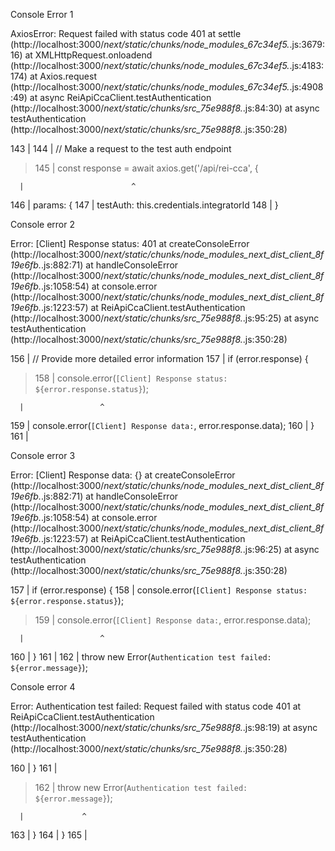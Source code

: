 Console Error 1

AxiosError: Request failed with status code 401
at settle (http://localhost:3000/_next/static/chunks/node_modules_67c34ef5._.js:3679:16)
at XMLHttpRequest.onloadend (http://localhost:3000/_next/static/chunks/node_modules_67c34ef5._.js:4183:174)
at Axios.request (http://localhost:3000/_next/static/chunks/node_modules_67c34ef5._.js:4908:49)
at async ReiApiCcaClient.testAuthentication (http://localhost:3000/_next/static/chunks/src_75e988f8._.js:84:30)
at async testAuthentication (http://localhost:3000/_next/static/chunks/src_75e988f8._.js:350:28)

143 |
144 | // Make a request to the test auth endpoint

> 145 | const response = await axios.get('/api/rei-cca', {

      |                        ^

146 | params: {
147 | testAuth: this.credentials.integratorId
148 | }

Console error 2

Error: [Client] Response status: 401
at createConsoleError (http://localhost:3000/_next/static/chunks/node_modules_next_dist_client_8f19e6fb._.js:882:71)
at handleConsoleError (http://localhost:3000/_next/static/chunks/node_modules_next_dist_client_8f19e6fb._.js:1058:54)
at console.error (http://localhost:3000/_next/static/chunks/node_modules_next_dist_client_8f19e6fb._.js:1223:57)
at ReiApiCcaClient.testAuthentication (http://localhost:3000/_next/static/chunks/src_75e988f8._.js:95:25)
at async testAuthentication (http://localhost:3000/_next/static/chunks/src_75e988f8._.js:350:28)

156 | // Provide more detailed error information
157 | if (error.response) {

> 158 | console.error(`[Client] Response status: ${error.response.status}`);

      |                 ^

159 | console.error(`[Client] Response data:`, error.response.data);
160 | }
161 |

Console error 3

Error: [Client] Response data: {}
at createConsoleError (http://localhost:3000/_next/static/chunks/node_modules_next_dist_client_8f19e6fb._.js:882:71)
at handleConsoleError (http://localhost:3000/_next/static/chunks/node_modules_next_dist_client_8f19e6fb._.js:1058:54)
at console.error (http://localhost:3000/_next/static/chunks/node_modules_next_dist_client_8f19e6fb._.js:1223:57)
at ReiApiCcaClient.testAuthentication (http://localhost:3000/_next/static/chunks/src_75e988f8._.js:96:25)
at async testAuthentication (http://localhost:3000/_next/static/chunks/src_75e988f8._.js:350:28)

157 | if (error.response) {
158 | console.error(`[Client] Response status: ${error.response.status}`);

> 159 | console.error(`[Client] Response data:`, error.response.data);

      |                 ^

160 | }
161 |
162 | throw new Error(`Authentication test failed: ${error.message}`);

Console error 4

Error: Authentication test failed: Request failed with status code 401
at ReiApiCcaClient.testAuthentication (http://localhost:3000/_next/static/chunks/src_75e988f8._.js:98:19)
at async testAuthentication (http://localhost:3000/_next/static/chunks/src_75e988f8._.js:350:28)

160 | }
161 |

> 162 | throw new Error(`Authentication test failed: ${error.message}`);

      |             ^

163 | }
164 | }
165 |
